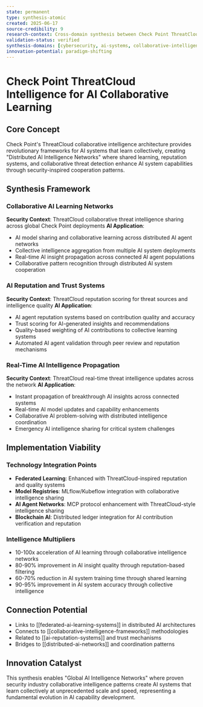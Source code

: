 ```yaml
---
state: permanent
type: synthesis-atomic
created: 2025-06-17
source-credibility: 9
research-context: Cross-domain synthesis between Check Point ThreatCloud intelligence and AI collaborative learning
validation-status: verified
synthesis-domains: [cybersecurity, ai-systems, collaborative-intelligence]
innovation-potential: paradigm-shifting
---
```


# Check Point ThreatCloud Intelligence for AI Collaborative Learning

## Core Concept
Check Point's ThreatCloud collaborative intelligence architecture provides revolutionary frameworks for AI systems that learn collectively, creating "Distributed AI Intelligence Networks" where shared learning, reputation systems, and collaborative threat detection enhance AI system capabilities through security-inspired cooperation patterns.

## Synthesis Framework

### Collaborative AI Learning Networks
**Security Context**: ThreatCloud collaborative threat intelligence sharing across global Check Point deployments
**AI Application**:
- AI model sharing and collaborative learning across distributed AI agent networks
- Collective intelligence aggregation from multiple AI system deployments
- Real-time AI insight propagation across connected AI agent populations
- Collaborative pattern recognition through distributed AI system cooperation

### AI Reputation and Trust Systems
**Security Context**: ThreatCloud reputation scoring for threat sources and intelligence quality
**AI Application**:
- AI agent reputation systems based on contribution quality and accuracy
- Trust scoring for AI-generated insights and recommendations
- Quality-based weighting of AI contributions to collective learning systems
- Automated AI agent validation through peer review and reputation mechanisms

### Real-Time AI Intelligence Propagation
**Security Context**: ThreatCloud real-time threat intelligence updates across the network
**AI Application**:
- Instant propagation of breakthrough AI insights across connected systems
- Real-time AI model updates and capability enhancements
- Collaborative AI problem-solving with distributed intelligence coordination
- Emergency AI intelligence sharing for critical system challenges

## Implementation Viability

### Technology Integration Points
- **Federated Learning**: Enhanced with ThreatCloud-inspired reputation and quality systems
- **Model Registries**: MLflow/Kubeflow integration with collaborative intelligence sharing
- **AI Agent Networks**: MCP protocol enhancement with ThreatCloud-style intelligence sharing
- **Blockchain AI**: Distributed ledger integration for AI contribution verification and reputation

### Intelligence Multipliers
- 10-100x acceleration of AI learning through collaborative intelligence networks
- 80-90% improvement in AI insight quality through reputation-based filtering
- 60-70% reduction in AI system training time through shared learning
- 90-95% improvement in AI system accuracy through collective intelligence

## Connection Potential
- Links to [[federated-ai-learning-systems]] in distributed AI architectures
- Connects to [[collaborative-intelligence-frameworks]] methodologies
- Related to [[ai-reputation-systems]] and trust mechanisms
- Bridges to [[distributed-ai-networks]] and coordination patterns

## Innovation Catalyst
This synthesis enables "Global AI Intelligence Networks" where proven security industry collaborative intelligence patterns create AI systems that learn collectively at unprecedented scale and speed, representing a fundamental evolution in AI capability development.